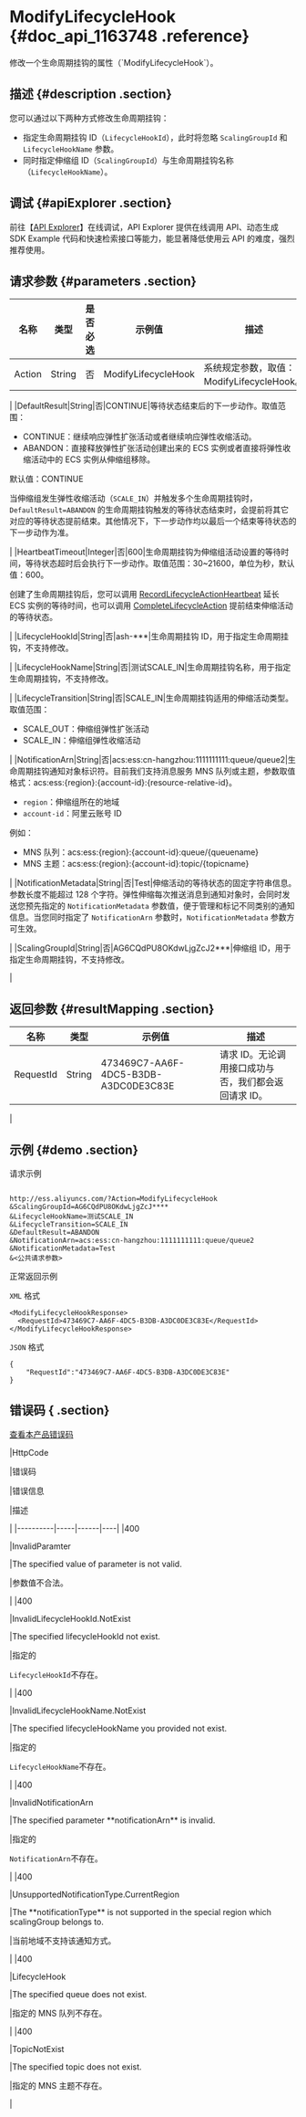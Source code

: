 # ModifyLifecycleHook {#doc_api_1163748 .reference}

修改一个生命周期挂钩的属性（\`ModifyLifecycleHook\`）。

## 描述 {#description .section}

您可以通过以下两种方式修改生命周期挂钩：

-   指定生命周期挂钩 ID（`LifecycleHookId`），此时将忽略 `ScalingGroupId` 和 `LifecycleHookName` 参数。
-   同时指定伸缩组 ID（`ScalingGroupId`）与生命周期挂钩名称（`LifecycleHookName`）。

## 调试 {#apiExplorer .section}

前往【[API Explorer](https://api.aliyun.com/#product=Ess&api=ModifyLifecycleHook)】在线调试，API Explorer 提供在线调用 API、动态生成 SDK Example 代码和快速检索接口等能力，能显著降低使用云 API 的难度，强烈推荐使用。

## 请求参数 {#parameters .section}

|名称|类型|是否必选|示例值|描述|
|--|--|----|---|--|
|Action|String|否|ModifyLifecycleHook|系统规定参数，取值：ModifyLifecycleHook。

 |
|DefaultResult|String|否|CONTINUE|等待状态结束后的下一步动作。取值范围：

 -   CONTINUE：继续响应弹性扩张活动或者继续响应弹性收缩活动。
-   ABANDON：直接释放弹性扩张活动创建出来的 ECS 实例或者直接将弹性收缩活动中的 ECS 实例从伸缩组移除。

 默认值：CONTINUE

 当伸缩组发生弹性收缩活动（`SCALE_IN`）并触发多个生命周期挂钩时，`DefaultResult=ABANDON` 的生命周期挂钩触发的等待状态结束时，会提前将其它对应的等待状态提前结束。其他情况下，下一步动作均以最后一个结束等待状态的下一步动作为准。

 |
|HeartbeatTimeout|Integer|否|600|生命周期挂钩为伸缩组活动设置的等待时间，等待状态超时后会执行下一步动作。取值范围：30~21600，单位为秒，默认值：600。

 创建了生命周期挂钩后，您可以调用 [RecordLifecycleActionHeartbeat](~~73846~~) 延长 ECS 实例的等待时间，也可以调用 [CompleteLifecycleAction](~~73847~~) 提前结束伸缩活动的等待状态。

 |
|LifecycleHookId|String|否|ash-\*\*\*|生命周期挂钩 ID，用于指定生命周期挂钩，不支持修改。

 |
|LifecycleHookName|String|否|测试SCALE\_IN|生命周期挂钩名称，用于指定生命周期挂钩，不支持修改。

 |
|LifecycleTransition|String|否|SCALE\_IN|生命周期挂钩适用的伸缩活动类型。取值范围：

 -   SCALE\_OUT：伸缩组弹性扩张活动
-   SCALE\_IN：伸缩组弹性收缩活动

 |
|NotificationArn|String|否|acs:ess:cn-hangzhou:1111111111:queue/queue2|生命周期挂钩通知对象标识符。目前我们支持消息服务 MNS 队列或主题，参数取值格式：acs:ess:\{region\}:\{account-id\}:\{resource-relative-id\}。

 -   `region`：伸缩组所在的地域
-   `account-id`：阿里云账号 ID

 例如：

 -   MNS 队列：acs:ess:\{region\}:\{account-id\}:queue/\{queuename\}
-   MNS 主题：acs:ess:\{region\}:\{account-id\}:topic/\{topicname\}

 |
|NotificationMetadata|String|否|Test|伸缩活动的等待状态的固定字符串信息。参数长度不能超过 128 个字符。弹性伸缩每次推送消息到通知对象时，会同时发送您预先指定的 `NotificationMetadata` 参数值，便于管理和标记不同类别的通知信息。当您同时指定了 `NotificationArn` 参数时，`NotificationMetadata` 参数方可生效。

 |
|ScalingGroupId|String|否|AG6CQdPU8OKdwLjgZcJ2\*\*\*|伸缩组 ID，用于指定生命周期挂钩，不支持修改。

 |

## 返回参数 {#resultMapping .section}

|名称|类型|示例值|描述|
|--|--|---|--|
|RequestId|String|473469C7-AA6F-4DC5-B3DB-A3DC0DE3C83E|请求 ID。无论调用接口成功与否，我们都会返回请求 ID。

 |

## 示例 {#demo .section}

请求示例

``` {#request_demo}

http://ess.aliyuncs.com/?Action=ModifyLifecycleHook
&ScalingGroupId=AG6CQdPU8OKdwLjgZcJ****
&LifecycleHookName=测试SCALE_IN
&LifecycleTransition=SCALE_IN
&DefaultResult=ABANDON
&NotificationArn=acs:ess:cn-hangzhou:1111111111:queue/queue2
&NotificationMetadata=Test
&<公共请求参数>

```

正常返回示例

`XML` 格式

``` {#xml_return_success_demo}
<ModifyLifecycleHookResponse>
  <RequestId>473469C7-AA6F-4DC5-B3DB-A3DC0DE3C83E</RequestId>
</ModifyLifecycleHookResponse>

```

`JSON` 格式

``` {#json_return_success_demo}
{
	"RequestId":"473469C7-AA6F-4DC5-B3DB-A3DC0DE3C83E"
}
```

## 错误码 { .section}

[查看本产品错误码](https://error-center.aliyun.com/status/product/Ess)

|HttpCode

|错误码

|错误信息

|描述

|
|----------|-----|------|----|
|400

|InvalidParamter

|The specified value of parameter is not valid.

|参数值不合法。

|
|400

|InvalidLifecycleHookId.NotExist

|The specified lifecycleHookId not exist.

|指定的

`LifecycleHookId`不存在。

|
|400

|InvalidLifecycleHookName.NotExist

|The specified lifecycleHookName you provided not exist.

|指定的

`LifecycleHookName`不存在。

|
|400

|InvalidNotificationArn

|The specified parameter \*\*notificationArn\*\* is invalid.

|指定的

`NotificationArn`不存在。

|
|400

|UnsupportedNotificationType.CurrentRegion

|The \*\*notificationType\*\* is not supported in the special region which scalingGroup belongs to.

|当前地域不支持该通知方式。

|
|400

|LifecycleHook

|The specified queue does not exist.

|指定的 MNS 队列不存在。

|
|400

|TopicNotExist

|The specified topic does not exist.

|指定的 MNS 主题不存在。

|

